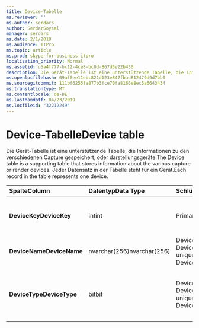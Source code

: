 ```yaml
---
title: Device-Tabelle
ms.reviewer: ''
ms.author: serdars
author: SerdarSoysal
manager: serdars
ms.date: 2/1/2018
ms.audience: ITPro
ms.topic: article
ms.prod: skype-for-business-itpro
localization_priority: Normal
ms.assetid: d5a4f777-bc12-4ce8-bc0d-867d5e22b436
description: Die Gerät-Tabelle ist eine unterstützende Tabelle, die Informationen zu den verschiedenen Capture gespeichert, oder darstellungsgeräte. Jeder Datensatz in der Tabelle steht für ein Gerät.
ms.openlocfilehash: 09af6ee11ebc821d123e847fbad812479d9d7bb0
ms.sourcegitcommit: 111bf6255fa877b3fce70fa8166e8ec5a6643434
ms.translationtype: MT
ms.contentlocale: de-DE
ms.lasthandoff: 04/23/2019
ms.locfileid: "32212249"
---
```

# <a name="device-table"></a><span data-ttu-id="2772e-104">Device-Tabelle</span><span class="sxs-lookup"><span data-stu-id="2772e-104">Device table</span></span>
 
<span data-ttu-id="2772e-105">Die Gerät-Tabelle ist eine unterstützende Tabelle, die Informationen zu den verschiedenen Capture gespeichert, oder darstellungsgeräte.</span><span class="sxs-lookup"><span data-stu-id="2772e-105">The Device table is a supporting table that stores information about the various capture or render devices.</span></span> <span data-ttu-id="2772e-106">Jeder Datensatz in der Tabelle steht für ein Gerät.</span><span class="sxs-lookup"><span data-stu-id="2772e-106">Each record in the table represents one device.</span></span>
  
|<span data-ttu-id="2772e-107">**Spalte**</span><span class="sxs-lookup"><span data-stu-id="2772e-107">**Column**</span></span>|<span data-ttu-id="2772e-108">**Datentyp**</span><span class="sxs-lookup"><span data-stu-id="2772e-108">**Data Type**</span></span>|<span data-ttu-id="2772e-109">**Schlüssel/Index**</span><span class="sxs-lookup"><span data-stu-id="2772e-109">**Key/Index**</span></span>|<span data-ttu-id="2772e-110">**Details**</span><span class="sxs-lookup"><span data-stu-id="2772e-110">**Details**</span></span>|
|:-----|:-----|:-----|:-----|
|<span data-ttu-id="2772e-111">**DeviceKey**</span><span class="sxs-lookup"><span data-stu-id="2772e-111">**DeviceKey**</span></span> <br/> |<span data-ttu-id="2772e-112">int</span><span class="sxs-lookup"><span data-stu-id="2772e-112">int</span></span>  <br/> |<span data-ttu-id="2772e-113">Primary</span><span class="sxs-lookup"><span data-stu-id="2772e-113">Primary</span></span>  <br/> |<span data-ttu-id="2772e-114">Eindeutige Zahl, die dieses Gerät identifiziert.</span><span class="sxs-lookup"><span data-stu-id="2772e-114">Unique number identifying this device.</span></span>  <br/> |
|<span data-ttu-id="2772e-115">**DeviceName**</span><span class="sxs-lookup"><span data-stu-id="2772e-115">**DeviceName**</span></span> <br/> |<span data-ttu-id="2772e-116">nvarchar(256)</span><span class="sxs-lookup"><span data-stu-id="2772e-116">nvarchar(256)</span></span>  <br/> |<span data-ttu-id="2772e-117">DeviceName + DeviceType ist unique</span><span class="sxs-lookup"><span data-stu-id="2772e-117">DeviceName + DeviceType is unique</span></span>  <br/> |<span data-ttu-id="2772e-118">Name des Aufnahmegeräts.</span><span class="sxs-lookup"><span data-stu-id="2772e-118">Device name.</span></span>  <br/> |
|<span data-ttu-id="2772e-119">**DeviceType**</span><span class="sxs-lookup"><span data-stu-id="2772e-119">**DeviceType**</span></span> <br/> |<span data-ttu-id="2772e-120">bit</span><span class="sxs-lookup"><span data-stu-id="2772e-120">bit</span></span>  <br/> |<span data-ttu-id="2772e-121">DeviceName + DeviceType ist unique</span><span class="sxs-lookup"><span data-stu-id="2772e-121">DeviceName + DeviceType is unique</span></span>  <br/> |<span data-ttu-id="2772e-122">Gerätetyp.</span><span class="sxs-lookup"><span data-stu-id="2772e-122">Device type.</span></span> <span data-ttu-id="2772e-123">1 ist ein Aufnahmegerät, 0 ist eine darstellungsgerät.</span><span class="sxs-lookup"><span data-stu-id="2772e-123">1 is a capture device, 0 is a render device.</span></span>  <br/> |
   

